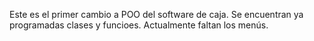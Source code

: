 Este es el primer cambio a POO del software de caja.
Se encuentran ya programadas clases y funcioes. Actualmente faltan los menús.




